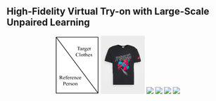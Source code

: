 ## High-Fidelity Virtual Try-on with Large-Scale Unpaired Learning


<p align="middle">
  <img src="/video_table.jpg" width="100" />
  <img src="/cloth_images/5000012.png" width="100" /> 
  <img src="/output_gif1/5000015.png" width="100" />
    <img src="/output_gif1/5000053.png" width="100" /> 
  <img src="/output_gif1/5000139.png" width="100" />
      <img src="/output_gif1/5000220.png" width="100" /> 

</p>

